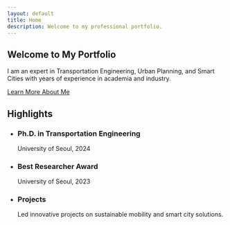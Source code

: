 ```yaml
---
layout: default
title: Home
description: Welcome to my professional portfolio.
---
```


<section class="hero">
  <h1>Welcome to My Portfolio</h1>
  <p>
    I am an expert in Transportation Engineering, Urban Planning, and Smart Cities with years of experience in academia and industry.
  </p>
  <a href="about.html" class="btn">Learn More About Me</a>
</section>

<h2>Highlights</h2>
<ul>
  <li>
    <h3>Ph.D. in Transportation Engineering</h3>
    <p>University of Seoul, 2024</p>
  </li>
  <li>
    <h3>Best Researcher Award</h3>
    <p>University of Seoul, 2023</p>
  </li>
  <li>
    <h3>Projects</h3>
    <p>Led innovative projects on sustainable mobility and smart city solutions.</p>
  </li>
</ul>
